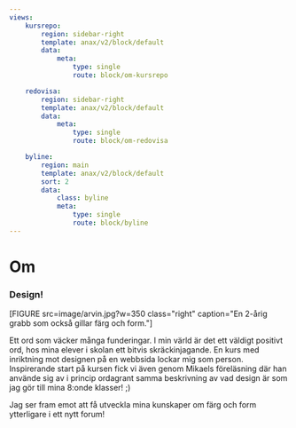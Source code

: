 ```yaml
---
views:
    kursrepo:
        region: sidebar-right
        template: anax/v2/block/default
        data:
            meta:
                type: single
                route: block/om-kursrepo

    redovisa:
        region: sidebar-right
        template: anax/v2/block/default
        data:
            meta:
                type: single
                route: block/om-redovisa

    byline:
        region: main
        template: anax/v2/block/default
        sort: 2
        data:
            class: byline
            meta:
                type: single
                route: block/byline
---
```

Om
=========================

### Design!

[FIGURE src=image/arvin.jpg?w=350 class="right" caption="En 2-årig grabb som också gillar färg och form."]

Ett ord som väcker många funderingar. I min värld är det ett väldigt positivt ord, hos mina elever i skolan ett bitvis skräckinjagande. En kurs med inriktning mot designen på en webbsida lockar mig som person. Inspirerande start på kursen fick vi även genom Mikaels föreläsning där han använde sig av i princip ordagrant samma beskrivning av vad design är som jag gör till mina 8:onde klasser! ;)

Jag ser fram emot att få utveckla mina kunskaper om färg och form ytterligare i ett nytt forum!
